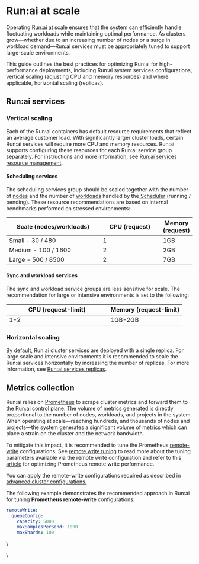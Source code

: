 # Run:ai at scale

Operating Run:ai at scale ensures that the system can efficiently handle fluctuating workloads while maintaining optimal performance. As clusters grow—whether due to an increasing number of nodes or a surge in workload demand—Run:ai services must be appropriately tuned to support large-scale environments.

This guide outlines the best practices for optimizing Run:ai for high-performance deployments, including Run:ai system services configurations, vertical scaling (adjusting CPU and memory resources) and where applicable, horizontal scaling (replicas).

## Run:ai services

### Vertical scaling

Each of the Run:ai containers has default resource requirements that reflect an average customer load. With significantly larger cluster loads, certain Run:ai services will require more CPU and memory resources. Run:ai supports configuring these resources for each Run:ai service group separately. For instructions and more information, see [Run:ai services resource management](../advanced-setup/advanced-cluster-configurations.md#run-ai-services-resource-management).

#### Scheduling services

The scheduling services group should be scaled together with the number of [nodes](../manage-ai-initiatives/managing-your-resources/nodes.md) and the number of [workloads](../workloads-in-runai/workloads.md) handled by the[ Scheduler](../scheduling-and-resource-optimization/scheduling/how-the-scheduler-works.md) (running / pending). These resource recommendations are based on internal benchmarks performed on stressed environments:

<table><thead><tr><th width="246">Scale (nodes/workloads)</th><th width="154">CPU (request)</th><th>Memory (request)</th></tr></thead><tbody><tr><td>Small - 30 / 480</td><td>1</td><td>1GB</td></tr><tr><td>Medium - 100 / 1600</td><td>2</td><td>2GB</td></tr><tr><td>Large - 500 / 8500</td><td>2</td><td>7GB</td></tr></tbody></table>

#### Sync and workload services

The sync and workload service groups are less sensitive for scale. The recommendation for large or intensive environments is set to the following:

<table><thead><tr><th width="258">CPU (request-limit)</th><th>Memory (request-limit)</th></tr></thead><tbody><tr><td>1-2</td><td>1GB-2GB</td></tr></tbody></table>

### Horizontal scaling

By default, Run:ai cluster services are deployed with a single replica. For large scale and intensive environments it is recommended to scale the Run:ai services horizontally by increasing the number of replicas. For more information, see [Run:ai services replicas](../advanced-setup/advanced-cluster-configurations.md#run-ai-services-replicas).

## Metrics collection

Run:ai relies on [Prometheus](../saas-installation/installation/system-requirements.md#prometheus) to scrape cluster metrics and forward them to the Run:ai control plane. The volume of metrics generated is directly proportional to the number of nodes, workloads, and projects in the system. When operating at scale—reaching hundreds, and thousands of nodes and projects—the system generates a significant volume of metrics which can place a strain on the cluster and the network bandwidth.

To mitigate this impact, it is recommended to tune the Prometheus [remote-write](https://prometheus.io/docs/specs/remote_write_spec/) configurations. See [remote write tuning](https://prometheus.io/docs/practices/remote_write/#remote-write-tuning) to read more about the tuning parameters available via the remote write configuration and refer to this [article](https://last9.io/blog/optimizing-prometheus-remote-write-performance-guide/) for optimizing Prometheus remote write performance.

You can apply the remote-write configurations required as described in [advanced cluster configurations.](../advanced-setup/advanced-cluster-configurations.md#prometheus)

The following example demonstrates the recommended approach in Run:ai for tuning **Prometheus remote-write** configurations:

```yaml
remoteWrite:
  queueConfig:
    capacity: 5000
    maxSamplesPerSend: 1000
    maxShards: 100
```

\\

\\

